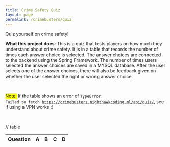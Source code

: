 ```yaml
---
title: Crime Safety Quiz 
layout: page
permalink: /crimebusters/quiz
---
```



Quiz yourself on crime safety!

**What this project does**: This is a quiz that tests players on how much they understand about crime safety. It is in a table that records the number of times each answer choice is selected. The answer choices are connected to the backend using the Spring Framework. The number of times users selected the answer choices are saved in a MYSQL database. After the user selects one of the answer choices, there will also be feedback given on whether the user selected the right or wrong answer choice. 

<br>

<mark>Note:</mark> If the table shows an error of <code>TypeError: Failed to fetch https://crimebusters.nighthawkcoding.ml/api/quiz/</code>, see if using a VPN works :)

<br>


<!-- HTML table fragment for page -->
// table

<table>
  <thead>
  <tr>
    <th>Question</th>
    <th>A</th>
    <th>B</th>
    <th>C</th>
    <th>D</th>
  </tr>
  </thead>
  <tbody id="result">
    <!-- javascript generated data -->
  </tbody>
</table>

<!-- Script is layed out in a sequence (without a function) and will execute when page is loaded -->
<script>

  // prepare HTML defined "result" container for new output
  const resultContainer = document.getElementById("result");

  // keys for quiz reactions
  const CHOICEA = "choiceA";
  const CHOICEB = "choiceB";
  const CHOICEC = "choiceC";
  const CHOICED = "choiceD";



  // prepare fetch urls
  // const url = "https://flask.nighthawkcodingsociety.com/api/jokes";
  const url = "https://crimebusters.nighthawkcoding.ml/api/quiz";
  const get_url = url +"/";
  const like_url = url + "/like/";  // choiceA reaction
  const jeer_url = url + "/jeer/";  // choiceB reaction
  const choiceC_url = url + "/choiceC/";  // choiceC option
  const choiceD_url = url + "/choiceD/";  // choiceC option


  // prepare fetch GET options
  const options = {
    method: 'GET', // *GET, POST, PUT, DELETE, etc.
    mode: 'cors', // no-cors, *cors, same-origin
    cache: 'default', // *default, no-cache, reload, force-cache, only-if-cached
    credentials: 'same-origin', // include, same-origin, omit
    headers: {
      'Content-Type': 'application/json'
      // 'Content-Type': 'application/x-www-form-urlencoded',
    },
  };
  // prepare fetch PUT options, clones with JS Spread Operator (...)
  const put_options = {...options, method: 'PUT'}; // clones and replaces method
// answers
  
  const answers = ["A. People are hesitant to call out of fear they will be identified by the potential criminal", "B. People take for granted that someone else has already contacted the police", "C. They worry about being embarrassed if their suspicions prove to be unfounded", "D. All of the above", "A. Charge at them and take care of it yourself", "B. Hide somewhere safe and call the police", "C. Give up your belongings and run from your house", "D. Don't do anything", "A. A vehicles moving slowly and without lights, or seemingly repetitive or suspicious", "B. Containing one or more suspicious people observed at an unusual hour.", "C. Vehicles being loaded with valuables in front of closed businesses or residences", "D. All of the above", "A. Run away in the other direction as fast as you can", "B. Give them your belongings and retreat a good distance away", "C. Adamantly refuse to listen to their demands", "D. Slowly back up at a slow pace and negotiate with the criminal"];
  // fetch the API
  fetch(get_url, options)
    // response is a RESTful "promise" on any successful fetch
    .then(response => {
      // check for response errors
      if (response.status !== 200) {
          error('GET API response failure: ' + response.status);
          return;
      }
      // valid response will have JSON data
      response.json().then(data => {
          console.log(data);
          var i = 0;
          for (const row of data) {
            if (i == 0) {
              console.log("i = 0");
            }
            if (i == 1) {
              console.log("i = 1");
            }
            // make "tr element" for each "row of data"
            const tr = document.createElement("tr");
            
            // td for joke cell
            const quiz = document.createElement("td");
              quiz.innerHTML = row.id + ". " + row.quiz + "<br />" + answers[i] + "<br />" + answers[i+1] + "<br />" + answers[i+2] + "<br />" + answers[i+3];  // add fetched data to innerHTML

            // td for choiceA cell with onclick actions
            const choiceA = document.createElement("td");
              const choiceA_but = document.createElement('button');
              choiceA_but.id = CHOICEA+row.id   // establishes a HAHA JS id for cell
              choiceA_but.innerHTML = row.choiceA;  // add fetched "haha count" to innerHTML
              choiceA_but.onclick = function () {
                // onclick function call with "like parameters"
                reaction(CHOICEA, like_url+row.id, choiceA_but.id);  
                console.log(choiceA_but.id);
                
                for (let i = 1; i <= 4; i++) {
                  if (choiceA_but.id == "choiceA".concat(String(i))) {
                  alert('Incorrect. Try again.');
                  }
                }
                
               
              };
              choiceA.appendChild(choiceA_but);  // add "haha button" to haha cell

            // td for choiceB cell with onclick actions
            const choiceB = document.createElement("td");
              const choiceB_but = document.createElement('button');
              choiceB_but.id = CHOICEB+row.id  // establishes a CHOICEB JS id for cell
              choiceB_but.innerHTML = row.choiceB;  // add fetched "choiceB count" to innerHTML
              choiceB_but.onclick = function () {
                // onclick function call with "jeer parameters"
                console.log(choiceB_but.id);

                reaction(CHOICEB, jeer_url+row.id, choiceB_but.id);  

                if (choiceB_but.id == "choiceB1" || boohoo_but.id == "choiceB3") {
                  alert('Incorrect. Try again.');
                }

                if (choiceB_but.id == "choiceB2" || choiceB_but.id == "choiceB4") {
                  alert('Correct!');
                }

              };
              choiceB.appendChild(choiceB_but);  // add "choiceB button" to choiceB cell
             // choiceC
             const choiceC = document.createElement("td");
              const choiceC_but = document.createElement('button');
              choiceC_but.id = CHOICEC+row.id  // establishes a BOOHOO JS id for cell
              choiceC_but.innerHTML = row.choiceC;  // add fetched "boohoo count" to innerHTML
              choiceC_but.onclick = function () {
                // onclick function call with "jeer parameters"
                console.log(choiceC_but.id);

                reaction(CHOICEC, choiceC_url+row.id, choiceC_but.id); 
                
                for (let i = 1; i <= 4; i++) {
                  if (choiceC_but.id == "choiceC".concat(String(i))) {
                  alert('Incorrect. Try again.');
                  }
                }
                
              };
             choiceC.appendChild(choiceC_but); 

             const choiceD = document.createElement("td");
              const choiceD_but = document.createElement('button');
              choiceD_but.id = CHOICED+row.id  
              choiceD_but.innerHTML = row.choiceD;  
              choiceD_but.onclick = function () {
                // onclick function call with "jeer parameters"
                console.log(choiceD_but.id);

                reaction(CHOICED, choiceD_url+row.id, choiceD_but.id);  
                if (choiceD_but.id == "choiceD1" || choiceD_but.id == "choiceD3") {
                  alert('Correct!');
                } 

                if (choiceD_but.id == "choiceD2" || choiceD_but.id == "choiceD4") {
                  alert('Incorrect. Try again.');
                }
              };
             choiceD.appendChild(choiceD_but); 


            // this builds ALL td's (cells) into tr (row) element
            tr.appendChild(quiz);
            tr.appendChild(choiceA);
            tr.appendChild(choiceB);
            tr.appendChild(choiceC);
            tr.appendChild(choiceD);



            // this adds all the tr (row) work above to the HTML "result" container
            resultContainer.appendChild(tr);
            i+=4;
          }
      })
  })
  // catch fetch errors (ie Nginx ACCESS to server blocked)
  .catch(err => {
    error(err + " " + get_url);
  });

  // Reaction function to likes or jeers user actions
  function reaction(type, put_url, elemID) {

    // fetch the API
    fetch(put_url, put_options)
    // response is a RESTful "promise" on any successful fetch
    .then(response => {
      // check for response errors
      if (response.status !== 200) {
          error("PUT API response failure: " + response.status)
          return;  // api failure
      }
      // valid response will have JSON data
      response.json().then(data => {
          console.log(data);
          // Likes or Jeers updated/incremented
          if (type === CHOICEA) // like data element
            document.getElementById(elemID).innerHTML = data.choiceA;  // fetched choiceA data assigned to choiceA Document Object Model (DOM)
          else if (type === CHOICEB) // jeer data element
            document.getElementById(elemID).innerHTML = data.choiceB;  // fetched choiceB data assigned to choiceB Document Object Model (DOM)
          else if (type === CHOICEC) // jeer data element
            document.getElementById(elemID).innerHTML = data.choiceC;  // fetched choiceC data assigned to choiceC Document Object Model (DOM)
          else if (type === CHOICED) // jeer data element
            document.getElementById(elemID).innerHTML = data.choiceD;  // fetched choiceD data assigned to choiceD Document Object Model (DOM)
          else
            error("unknown type: " + type);  // should never occur
      })
    })
    // catch fetch errors (ie Nginx ACCESS to server blocked)
    .catch(err => {
      error(err + " " + put_url);
    });
    
  }

  // Something went wrong with actions or responses
  function error(err) {
    // log as Error in console
    console.error(err);
    // append error to resultContainer
    const tr = document.createElement("tr");
    const td = document.createElement("td");
    td.innerHTML = err;
    tr.appendChild(td);
    resultContainer.appendChild(tr);

  }

</script>

